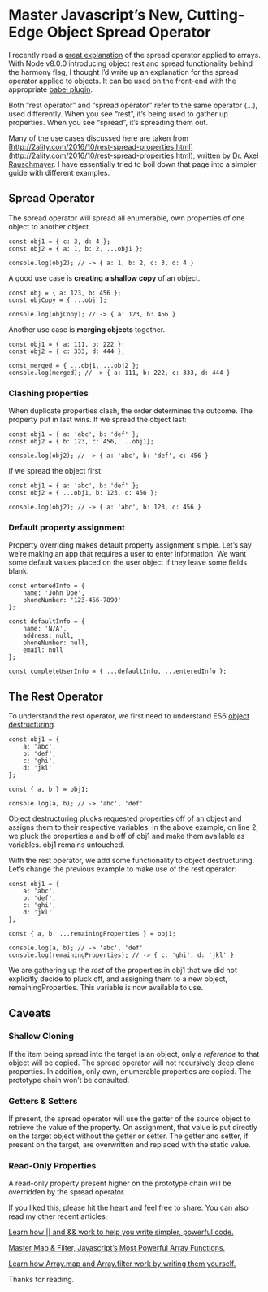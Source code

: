 
# Master Javascript’s New, Cutting-Edge Object Spread Operator



I recently read a [great explanation](https://hackernoon.com/javascript-the-spread-operator-a867a71668ca) of the spread operator applied to arrays. With Node v8.0.0 introducing object rest and spread functionality behind the harmony flag, I thought I’d write up an explanation for the spread operator applied to objects. It can be used on the front-end with the appropriate [babel plugin](https://babeljs.io/docs/plugins/transform-object-rest-spread/).

Both “rest operator” and “spread operator” refer to the same operator (…), used differently. When you see “rest”, it’s being used to gather up properties. When you see “spread”, it’s spreading them out.

Many of the use cases discussed here are taken from [http://2ality.com/2016/10/rest-spread-properties.html](http://2ality.com/2016/10/rest-spread-properties.html), written by [Dr. Axel Rauschmayer](http://rauschma.de/). I have essentially tried to boil down that page into a simpler guide with different examples.

## Spread Operator

The spread operator will spread all enumerable, own properties of one object to another object.

    const obj1 = { c: 3, d: 4 };
    const obj2 = { a: 1, b: 2, ...obj1 };

    console.log(obj2); // -> { a: 1, b: 2, c: 3, d: 4 }

A good use case is **creating a shallow copy** of an object.

    const obj = { a: 123, b: 456 };
    const objCopy = { ...obj };

    console.log(objCopy); // -> { a: 123, b: 456 }

Another use case is **merging objects** together.

    const obj1 = { a: 111, b: 222 };
    const obj2 = { c: 333, d: 444 };

    const merged = { ...obj1, ...obj2 };
    console.log(merged); // -> { a: 111, b: 222, c: 333, d: 444 }

### Clashing properties

When duplicate properties clash, the order determines the outcome. The property put in last wins. If we spread the object last:

    const obj1 = { a: 'abc', b: 'def' };
    const obj2 = { b: 123, c: 456, ...obj1};

    console.log(obj2); // -> { a: 'abc', b: 'def', c: 456 }

If we spread the object first:

    const obj1 = { a: 'abc', b: 'def' };
    const obj2 = { ...obj1, b: 123, c: 456 };

    console.log(obj2); // -> { a: 'abc', b: 123, c: 456 }

### Default property assignment

Property overriding makes default property assignment simple. Let’s say we’re making an app that requires a user to enter information. We want some default values placed on the user object if they leave some fields blank.

    const enteredInfo = {
        name: 'John Doe',
        phoneNumber: '123-456-7890'
    };

    const defaultInfo = { 
        name: 'N/A',
        address: null,
        phoneNumber: null,
        email: null
    };

    const completeUserInfo = { ...defaultInfo, ...enteredInfo };

## The Rest Operator

To understand the rest operator, we first need to understand ES6 [object destructuring](https://developer.mozilla.org/en-US/docs/Web/JavaScript/Reference/Operators/Destructuring_assignment).

    const obj1 = { 
        a: 'abc',
        b: 'def',
        c: 'ghi',
        d: 'jkl'
    };

    const { a, b } = obj1;

    console.log(a, b); // -> 'abc', 'def'

Object destructuring plucks requested properties off of an object and assigns them to their respective variables. In the above example, on line 2, we pluck the properties a and b off of obj1 and make them available as variables. obj1 remains untouched.

With the rest operator, we add some functionality to object destructuring. Let’s change the previous example to make use of the rest operator:

    const obj1 = { 
        a: 'abc',
        b: 'def',
        c: 'ghi',
        d: 'jkl'
    };

    const { a, b, ...remainingProperties } = obj1;

    console.log(a, b); // -> 'abc', 'def'
    console.log(remainingProperties); // -> { c: 'ghi', d: 'jkl' }

We are gathering up the *rest* of the properties in obj1 that we did not explicitly decide to pluck off, and assigning them to a new object, remainingProperties. This variable is now available to use.

## Caveats

### Shallow Cloning

If the item being spread into the target is an object, only a *reference* to that object will be copied. The spread operator will not recursively deep clone properties. In addition, only own, enumerable properties are copied. The prototype chain won’t be consulted.

### Getters & Setters

If present, the spread operator will use the getter of the source object to retrieve the value of the property. On assignment, that value is put directly on the target object without the getter or setter. The getter and setter, if present on the target, are overwritten and replaced with the static value.

### Read-Only Properties

A read-only property present higher on the prototype chain will be overridden by the spread operator.

If you liked this, please hit the heart and feel free to share. You can also read my other recent articles.

[Learn how || and && work to help you write simpler, powerful code.](https://codeburst.io/javascript-and-logical-operators-89b2ac3409f8)

[Master Map & Filter, Javascript’s Most Powerful Array Functions.](https://codeburst.io/array-functions-map-filter-18a6e5f75da1)

[Learn how Array.map and Array.filter work by writing them yourself.](https://medium.com/@arnav_aggarwal/array-functions-map-filter-18a6e5f75da1)

Thanks for reading.
